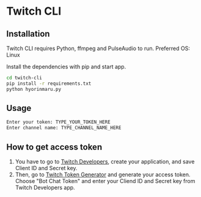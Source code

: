 # Twitch CLI

## Installation

Twitch CLI requires Python, ffmpeg and PulseAudio to run.
Preferred OS: Linux

Install the dependencies with pip and start app.

```sh
cd twitch-cli
pip install -r requirements.txt
python hyorinmaru.py
```

## Usage

```sh
Enter your token: TYPE_YOUR_TOKEN_HERE
Enter channel name: TYPE_CHANNEL_NAME_HERE
```
## How to get access token
1. You have to go to [Twitch Developers](https://dev.twitch.tv/console/apps), create your application, and save Client ID and Secret key.
2. Then, go to [Twitch Token Generator](https://twitchtokengenerator.com/) and generate your access token. Choose "Bot Chat Token" and enter your Cliend ID and Secret key from Twitch Developers app.

